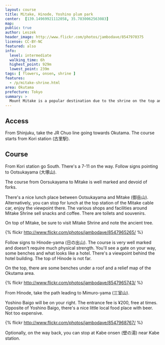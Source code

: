 ```yaml
---
layout: course
title: Mitake, Hinode, Yoshino plum park
center:  [139.14969921112058, 35.7830062563083]
map: 
public: true
author: Leszek
header_image: http://www.flickr.com/photos/jambodave/8547970375
license: CC-BY-NC
featured: also
info:
  level: intermediate
  walking_time: 6h
  highest_point: 929m
  lowest_point: 239m
tags: [ flowers, onsen, shrine ]
features:
  - /p/mitake-shrine.html
area: Okutama
prefecture: Tokyo
summary: >
  Mount Mitake is a popular destination due to the shrine on the top and Hinode offers a 360 degree view of the Okutama area.  While the course itself isn't hard, it takes 6 hours so it's recommended for beginners, provided they can keep a good pace. During the plum blossom season, around February and March, the Yoshino plum park is particularly picturesque.
---
```


## Access ##

From Shinjuku, take the JR Chuo line going towards Okutama. The course starts from Kori station (古里駅).

## Course ##

From Kori station go South. There's a 7-11 on the way. Follow signs pointing to Ootsukayama (大塚山). 

The course from Oorsukayama to Mitake is well marked and devoid of forks.

There's a nice lunch place between Ootsukayama and Mitake (御岳山). Alternatively, you can stop for lunch at the top station of the Mitake cable car, enjoy the viewpoint there. The various shops and facilities around Mitake Shrine sell snacks and coffee. There are toilets and souvenirs.

On top of Mitake, be sure to visit Mitake Shrine and note the ancient tree.

{% flickr http://www.flickr.com/photos/jambodave/8547965265/ %}

Follow signs to Hinode-yama (日の出山). The course is very well marked and doesn't require much physical strength. You'll see a gate on your way, some benches and what looks like a hotel. There's a viewpoint behind the hotel building. The top of Hinode is not far.

On the top, there are some benches under a roof and a relief map of the Okutama area.

{% flickr http://www.flickr.com/photos/jambodave/8547965743/ %}

From Hinode, take the path leading to Mimuro-yama (三室山).

Yoshino Baigo will be on your right. The entrance fee is ¥200, free at times. Opposite of Yoshino Baigo, there's a nice little local food place with beer. Not too expensive.

{% flickr http://www.flickr.com/photos/jambodave/8547968767/ %}

Optionally, on the way back, you can stop at Kabe onsen (壁の湯) near Kabe station.


